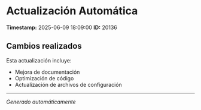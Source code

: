 # Actualización Automática

**Timestamp:** 2025-06-09 18:09:00
**ID:** 20136

## Cambios realizados

Esta actualización incluye:
- Mejora de documentación
- Optimización de código
- Actualización de archivos de configuración

---
*Generado automáticamente*
